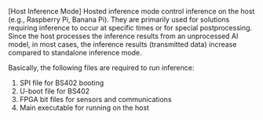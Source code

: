 [Host Inference Mode]
Hosted inference mode control inference on the host (e.g., Raspberry Pi, Banana Pi). 
They are primarily used for solutions requiring inference to occur at specific times or for special postprocessing. 
Since the host processes the inference results from an unprocessed AI model, in most cases, the inference results (transmitted data) increase compared to standalone inference mode.

Basically, the following files are required to run inference:
1. SPI file for BS402 booting
2. U-boot file for BS402
3. FPGA bit files for sensors and communications
4. Main executable for running on the host
